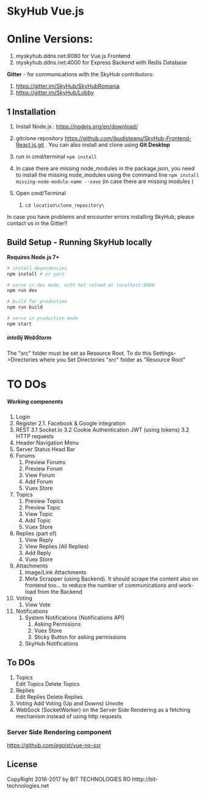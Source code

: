 # SkyHub Vue.js

# Online Versions:

1. myskyhub.ddns.net:8080 for Vue.js Frontend
2. myskyhub.ddns.net:4000 for Express Backend with Redis Database

**Gitter** - for communications with the SkyHub contributors:
 
1. https://gitter.im/SkyHub/SkyHubRomania 
2. https://gitter.im/SkyHub/Lobby

## 1 Installation

1. Install Node.js : https://nodejs.org/en/download/
2. gitclone repository https://github.com/ibudisteanu/SkyHub-Frontend-React.js.git . You can also install and clone using **Git Desktop**
3. run in cmd/terminal `npm install`
3. In case there are missing node_modules in the package.json, you need to install the missing node_modules using the command line `npm install missing-node-module-name --save` (in case there are missing modules )

4. Open cmd/Terminal 
    1.    `cd location\clone_repository\`
    
In case you have problems and encounter errors installing SkyHub, please contact us in the Gitter!!    
    
## Build Setup - Running SkyHub locally

**Requires Node.js 7+**

``` bash
# install dependencies
npm install # or yarn

# serve in dev mode, with hot reload at localhost:8080
npm run dev

# build for production
npm run build

# serve in production mode
npm start
```
##### intellij WebStorm

The "src" folder must be set as Resource Root. To do this Settings->Directories where you Set Directories "src" folder as "Resource Root"




# TO DOs

##### Working components


1. Login
2. Register
    2.1. Facebook & Google integration
3. REST
    3.1 Socket.io
        3.2 Cookie Authentication JWT (using tokens)
    3.2 HTTP requests   
5. Header Navigation Menu
6. Server Status Head Bar
7. Forums
    1. Preview Forums
    2. Preview Forum
    3. View Forum
    4. Add Forum 
    5. Vuex Store
8. Topics
    1. Preview Topics
    2. Preview Topic
    3. View Topic
    4. Add Topic
    5. Vuex Store 
9. Replies (part of)
    1. View Reply
    2. View Replies (All Replies)
    3. Add Reply
    4. Vuex Store
10. Attachments
    1. Image/Link Attachments
    2. Meta Scrapper (using Backend). It should scrape the content also on frontend too... to reduce the number of communications and work-load from the Backend
11. Voting
    1. View Vote
12. Notifications
    1. System Notifications (Notifications API)       
        1. Asking Permisions
        2. Vuex Store
        3. Sticky Button for asking permissions
    2. SkyHub Notifications
       

## To DOs

1. Topics   
    Edit Topics
    Delete Topics
2. Replies   
    Edit Replies
    Delete Replies
3. Voting
    Add Voting (Up and Downs)
    Unvote   
4. WebSock (SocketWorker) on the Server Side Rendering as a fetching mechanism instead of using http requests 


### Server Side Rendering component
https://github.com/egoist/vue-no-ssr

## License

CopyRight 2016-2017 by BIT TECHNOLOGIES RO
  htttp://bit-technologies.net
